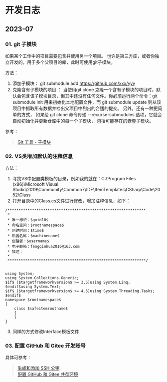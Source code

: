# 开发日志

## 2023-07 

### 01. git 子模块

如果某个工作中的项目需要包含并使用另一个项目。 也许是第三方库，或者你独立开发的，用于多个父项目的库，此时可使用git子模块。

方法：

1. 添加子模块： git submodule add https://github.com/xxx/yyy 
2. 克隆含有子模块的项目 ： 当使用git clone 克隆一个含有子模块的项目时，默认会包含该子模块目录，但其中还没有任何文件。你必须运行两个命令：git submodule init 用来初始化本地配置文件，而 git submodule update 则从该项目中抓取所有数据并检出父项目中列出的合适的提交。
另外，还有一种更简单的方式， 如果给 git clone 命令传递 --recurse-submodules 选项，它就会自动初始化并更新仓库中的每一个子模块， 包括可能存在的嵌套子模块。
 
 参考： 

 > [Git 工具 - 子模块]( https://git-scm.com/book/zh/v2/Git-%E5%B7%A5%E5%85%B7-%E5%AD%90%E6%A8%A1%E5%9D%97)

### 02. VS类增加默认的注释信息

方法：

1. 寻找VS中配置类模板的目录，例如我的就在：C:\Program Files (x86)\Microsoft Visual Studio\2019\Community\Common7\IDE\ItemTemplates\CSharp\Code\2052\Class
2. 打开目录中的Class.cs文件进行修改，增加注释信息，如下：
~~~code
/**************************************************************
 * 
 * 唯一标识：$guid10$
 * 命名空间：$rootnamespace$
 * 创建时间：$time$
 * 机器名称：$machinename$
 * 创建者：$username$
 * 电子邮箱：fengqinhua2016@163.com
 * 描述：
 * 
 **************************************************************/

 
using System;
using System.Collections.Generic;
$if$ ($targetframeworkversion$ >= 3.5)using System.Linq;
$endif$using System.Text;
$if$ ($targetframeworkversion$ >= 4.5)using System.Threading.Tasks;
$endif$
namespace $rootnamespace$
{
    class $safeitemrootname$
    {
    }
}
~~~
3. 同样的方式修改Interface模板文件

### 03. 配置 GitHub 和 Gitee 开发账号

具体可参考：

> [生成和添加 SSH 公钥](https://www.cnblogs.com/librarookie/p/15390170.html)  
> [配置 GitHub 和 Gitee 共存环境](https://cloud.tencent.com/document/product/436/7778)  


